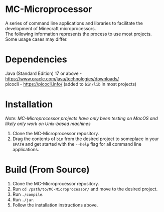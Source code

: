 # MC-Microprocessor
A series of command line applications and libraries to facilitate the development of Minecraft microprocessors. \
The following information represents the process to use most projects. Some usage cases may differ.

# Dependencies
Java (Standard Edition) 17 or above - https://www.oracle.com/java/technologies/downloads/ \
picocli - https://picocli.info/ (added to `bin/lib` in most projects)

# Installation
*Note: MC-Microprocessor projects have only been testing on MacOS and likely only work on Unix-based machines*

1) Clone the MC-Microprocessor repository.
2) Drag the contents of `bin` from the desired project to someplace in your `$PATH` and get started with the `--help` flag for all command line applications.

# Build (From Source)
1) Clone the MC-Microprocessor repository.
2) Run `cd /path/to/MC-Microprocessor/` and move to the desired project.
3) Run `./compile`.
4) Run `./jar`.
5) Follow the installation instructions above.
